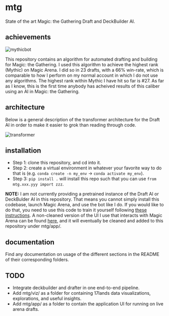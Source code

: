 # mtg

State of the art Magic: the Gathering Draft and DeckBuilder AI.

## achievements

![mythicbot](https://user-images.githubusercontent.com/2286292/149001531-9c983259-4ac6-4ed3-b54a-b0705fb57124.PNG)

This repository contains an algorithm for automated drafting and building for Magic: the Gathering. I used this algorithm to achieve the highest rank (Mythic) on Magic Arena. I did so in 23 drafts, with a 66% win-rate, which is comparable to how I perform on my normal account in which I do not use any algorithms. The highest rank within Mythic I have hit so far is #27. As far as I know, this is the first time anybody has acheived results of this caliber using an AI in Magic: the Gathering.

## architecture

Below is a general description of the transformer architecture for the Draft AI in order to make it easier to grok than reading through code.

![transformer](https://user-images.githubusercontent.com/2286292/158926118-86d8301e-8c0e-43c2-a21b-cced4f785b97.jpg)

## installation

- Step 1: clone this repository, and cd into it.
- Step 2: create a virtual environment in whatever your favorite way to do that is (e.g. `conda create -n my_env` -> `conda activate my_env`).
- Step 3: `pip install .` will install this repo such that you can use `from mtg.xxx.yyy import zzz`.

**NOTE:** I am not currently providing a pretrained instance of the Draft AI or DeckBulder AI in this repository. That means you cannot simply install this codebase, launch Magic Arena, and use the bot like I do. If you would like to do that, you need to use this code to train it yourself following [these instructions](mtg/scripts). A non-cleaned version of the UI I use that interacts with Magic Arena can be found [here](https://github.com/RyanSaxe/MTGA_Draft_17Lands), and it will eventually be cleaned and added to this repository under mtg/app/.

## documentation

Find any documentation on usage of the different sections in the README of their corresponding folders.

## TODO

- Integrate deckbuilder and drafter in one end-to-end pipeline.
- Add mtg/viz/ as a folder for containing 17lands data visualizations, explorations, and useful insights.
- Add mtg/app/ as a folder to contain the application UI for running on live arena drafts.
